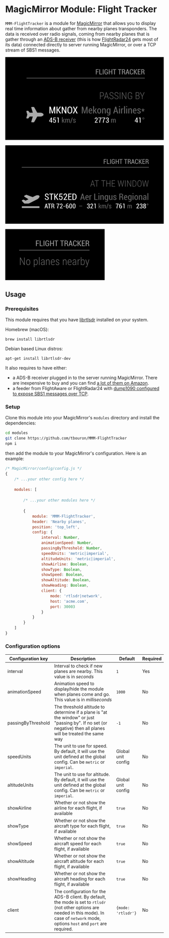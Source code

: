 # MagicMirror Module: Flight Tracker

`MMM-FlightTracker` is a module for [MagicMirror](https://github.com/MichMich/MagicMirror) that allows you to display
real time information about gather from nearby planes transponders. The data is received over radio signals, coming from
nearby planes that is gather through an [ADS-B receiver](https://en.wikipedia.org/wiki/Automatic_dependent_surveillance_%E2%80%93_broadcast)
(this is how [FlightRadar24](https://www.flightradar24.com/) gets most of its data)
connected directly to server running MagicMirror, or over a TCP stream of SBS1 messages.

![Screenshot of the Flight Tracker module - Passing by](./screenshot-passing-by.png)

![Screenshot of the Flight Tracker module - At the window](./screenshot-at-the-window.png)

![Screenshot of the Flight Tracker module - No planes](./screenshot-no-planes.png)

## Usage

### Prerequisites

This module requires that you have [librtlsdr](https://github.com/steve-m/librtlsdr) installed on your system. 

Homebrew (macOS):
```
brew install librtlsdr
```

Debian based Linux distros:
```
apt-get install librtlsdr-dev
```

It also requires to have either:
- a ADS-B receiver plugged in to the server running MagicMirror. There are inexpensive to buy
  and you can find [a lot of them on Amazon](https://www.amazon.co.uk/s?k=ads-b&ref=nb_sb_noss_2).
- a feeder from FlightAware or FlightRadar24 with [dump1090 configured to expose SBS1 messages over TCP](https://github.com/antirez/dump1090#port-30003).

### Setup

Clone this module into your MagicMirror's `modules` directory and install the dependencies:

```sh
cd modules
git clone https://github.com/tbouron/MMM-FlightTracker
npm i
```

then add the module to your MagicMirror's configuration. Here is an example:

```javascript
/* MagicMirror/config/config.js */
{
    /* ...your other config here */

    modules: [

        /* ...your other modules here */

        {
            module: 'MMM-FlightTracker',
            header: 'Nearby planes',
            position: 'top_left',
            config: {
                interval: Number,
                animationSpeed: Number,
                passingByThreshold: Number,
                speedUnits: 'metric|imperial',
                altitudeUnits: 'metric|imperial',
                showAirline: Boolean,
                showType: Boolean,
                showSpeed: Boolean,
                showAltitude: Boolean,
                showHeading: Boolean,
                client: {
                    mode: 'rtlsdr|network',
                    host: 'acme.com',
                    port: 30003
                }
            }
        }
    ]
}
```

### Configuration options

| Configuration key | Description | Default | Required |
| --- | --- | --- | --- |
| interval | Interval to check if new planes are nearby. This value is in _seconds_ | `1` | Yes |
| animationSpeed | Animation speed to display/hide the module when planes come and go. This value is in _milliseconds_ | `1000` | No |
| passingByThreshold | The threshold altitude to determine if a plane is "at the window" or just "passing by". If no set (or negative) then all planes will be treated the same way | `-1` | No |
| speedUnits | The unit to use for speed. By default, it will use the unit defined at the global config. Can be `metric` or `imperial`. | Global unit config | No |
| altitudeUnits | The unit to use for altitude. By default, it will use the unit defined at the global config. Can be `metric` or `imperial`. | Global unit config | No |
| showAirline | Whether or not show the airline for each flight, if available | `true` | No |
| showType | Whether or not show the aircraft type for each flight, if available | `true` | No |
| showSpeed | Whether or not show the aircraft speed for each flight, if available | `true` | No |
| showAltitude | Whether or not show the aircraft altitude for each flight, if available | `true` | No |
| showHeading | Whether or not show the aircraft heading for each flight, if available | `true` | No |
| client | The configuration for the ADS-B client. By default, the mode is set to `rtlsdr` (not other options are needed in this mode). In case of `network` mode, options `host` and `port` are required. | `{mode: 'rtlsdr'}` | No |